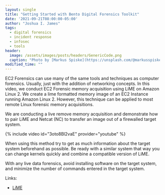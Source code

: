 ```yaml
---
layout: single
title: "Getting Started with Bento Digital Forensics Toolkit"
date: '2021-09-21T08:00:00-05:00'
author: "Joshua I. James"
tags:
  - digital forensics
  - incident response
  - infosec
  - tools
header:
  image: /assets/images/posts/headers/GenericCode.png
  caption: "Photo by [Markus Spiske](https://unsplash.com/@markusspiske?utm_source=unsplash&utm_medium=referral&utm_content=creditCopyText) on [Unsplash](https://unsplash.com/s/photos/amazon-web-services?utm_source=unsplash&utm_medium=referral&utm_content=creditCopyText)"
modified_time: ""
---
```


EC2 Forensics can use many of the same tools and techniques as computer forensics. Usually, just with the addition of networking concepts. In this video, we conduct EC2 Forensic memory acquisition using LiME on Amazon Linux 2. We create a lime formatted memory image of an EC2 Instance running Amazon Linux 2. However, this technique can be applied to most remote Linux forensic memory acquisitions.

We are conducting a live remove memory acquisition and demonstrate how to pair LiME and Netcat (NC) to transfer an image out of a firewalled target system.

{% include video id="3oto8Bl2vaE" provider="youtube" %}

When using this method try to get as much information about the target system beforehand as possible. Be ready with a similar system that way you can change kernels quickly and combine a compatible version of LiME.

With any live data forensics, avoid installing software on the target system, and minimize the number of commands entered in the target system.

Links:

* [LiME](https://github.com/504ensicsLabs/LiME)
